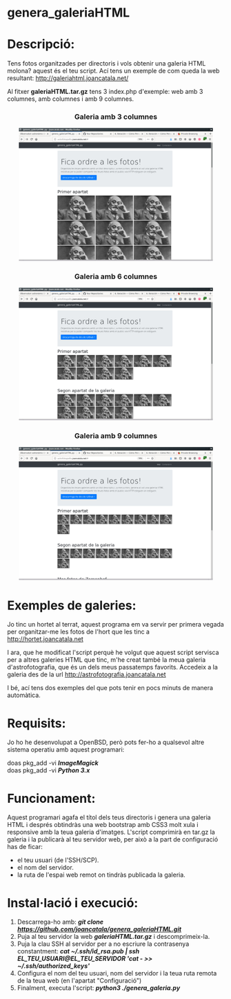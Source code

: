 genera_galeriaHTML
==========================

Descripció:
==========================
Tens fotos organitzades per directoris i vols obtenir una galeria HTML molona? aquest és el teu script. Ací tens un exemple de com queda la web resultant: http://galeriahtml.joancatala.net/

Al fitxer **galeriaHTML.tar.gz** tens 3 index.php d'exemple: web amb 3 columnes, amb columnes i amb 9 columnes.

<center>
  <h3>Galeria amb 3 columnes</h3>
  <img src="https://raw.githubusercontent.com/joancatala/genera_galeriaHTML/main/captura-3-columnas.jpg" width="450" alt="Exemple de galeria amb 3 columnes"><br />
</center>
  
<center>
  <h3>Galeria amb 6 columnes</h3>
  <img src="https://raw.githubusercontent.com/joancatala/genera_galeriaHTML/main/captura-6-columnas.jpg" width="450" alt="Exemple de galeria amb 6 columnes"><br />
</center>
  
<center>
  <h3>Galeria amb 9 columnes</h3>
  <img src="https://raw.githubusercontent.com/joancatala/genera_galeriaHTML/main/captura-9-columnas.jpg" width="450" alt="Exemple de galeria amb 9 columnes"><br />
</center>

Exemples de galeries:
==========================
Jo tinc un hortet al terrat, aquest programa em va servir per primera vegada per organitzar-me les fotos de l'hort que les tinc a http://hortet.joancatala.net 

I ara, que he modificat l'script perquè he volgut que aquest script servisca per a altres galeries HTML que tinc, m'he creat també la meua galeria d'astrofotografia, que és un dels meus passatemps favorits. Accedeix a la galeria des de la url http://astrofotografia.joancatala.net

I bé, ací tens dos exemples del que pots tenir en pocs minuts de manera automàtica.

Requisits:
==========================
Jo ho he desenvolupat a OpenBSD, però pots fer-ho a qualsevol altre sistema operatiu amb aquest programari:

doas pkg_add -vi ***ImageMagick***  
doas pkg_add -vi ***Python 3.x***

Funcionament:
==========================
Aquest programari agafa el títol dels teus directoris i genera una galeria HTML i després obtindràs una web bootstrap amb CSS3 molt xula i responsive amb la teua galeria d'imatges. L'script comprimirà en tar.gz la galeria i la publicarà al teu servidor web, per això a la part de configuració has de ficar:
- el teu usuari (de l'SSH/SCP).
- el nom del servidor.
- la ruta de l'espai web remot on tindràs publicada la galeria.

Instal·lació i execució:
==========================
1. Descarrega-ho amb: ***git clone https://github.com/joancatala/genera_galeriaHTML.git***   
2. Puja al teu servidor la web ***galeriaHTML.tar.gz*** i descomprimeix-la.
3. Puja la clau SSH al servidor per a no escriure la contrasenya constantment: ***cat ~/.ssh/id_rsa.pub | ssh EL_TEU_USUARI@EL_TEU_SERVIDOR 'cat - >> ~/.ssh/authorized_keys'***  
4. Configura el nom del teu usuari, nom del servidor i la teua ruta remota de la teua web (en l'apartat "Configuració")
5. Finalment, executa l'script: ***python3 ./genera_galeria.py***  
